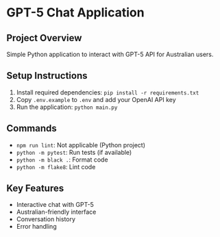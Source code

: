 # GPT-5 Chat Application

## Project Overview
Simple Python application to interact with GPT-5 API for Australian users.

## Setup Instructions
1. Install required dependencies: `pip install -r requirements.txt`
2. Copy `.env.example` to `.env` and add your OpenAI API key
3. Run the application: `python main.py`

## Commands
- `npm run lint`: Not applicable (Python project)
- `python -m pytest`: Run tests (if available)
- `python -m black .`: Format code
- `python -m flake8`: Lint code

## Key Features
- Interactive chat with GPT-5
- Australian-friendly interface
- Conversation history
- Error handling